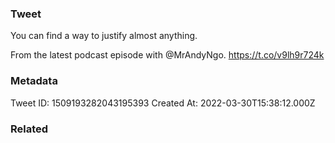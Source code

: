 ### Tweet
You can find a way to justify almost anything.

From the latest podcast episode with @MrAndyNgo. https://t.co/v9lh9r724k

### Metadata
Tweet ID: 1509193282043195393
Created At: 2022-03-30T15:38:12.000Z

### Related

